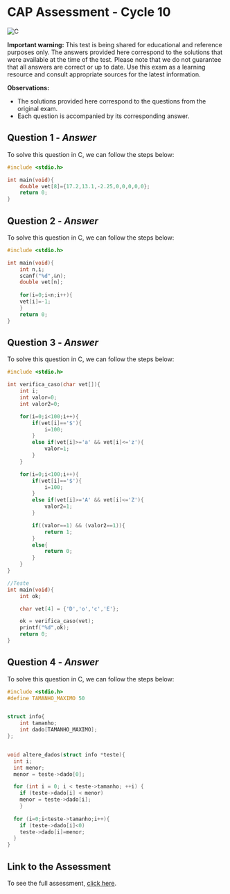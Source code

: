 # CAP Assessment - Cycle 10

![C](https://img.shields.io/badge/c-DA1F26?style=for-the-badge&logo=c&logoColor=white)

**Important warning:**
This test is being shared for educational and reference purposes only. The answers provided here correspond to the solutions that were available at the time of the test. Please note that we do not guarantee that all answers are correct or up to date. Use this exam as a learning resource and consult appropriate sources for the latest information.

**Observations:**
- The solutions provided here correspond to the questions from the original exam.
- Each question is accompanied by its corresponding answer.

## Question 1 - *Answer*

To solve this question in C, we can follow the steps below:

```c
#include <stdio.h>

int main(void){
    double vet[8]={17.2,13.1,-2.25,0,0,0,0,0};
    return 0;
}
```

## Question 2 - *Answer*

To solve this question in C, we can follow the steps below:

```c
#include <stdio.h>

int main(void){
    int n,i;
    scanf("%d",&n);
    double vet[n];
    
    for(i=0;i<n;i++){
    vet[i]=-1;   
    }
    return 0;
}
```

## Question 3 - *Answer*

To solve this question in C, we can follow the steps below:

```c
#include <stdio.h>

int verifica_caso(char vet[]){
    int i;
    int valor=0;
    int valor2=0;

    for(i=0;i<100;i++){
        if(vet[i]=='$'){
            i=100;
        }
        else if(vet[i]>='a' && vet[i]<='z'){
            valor=1;
        }
    }

    for(i=0;i<100;i++){
        if(vet[i]=='$'){
            i=100;
        }
        else if(vet[i]>='A' && vet[i]<='Z'){
            valor2=1;
        }

        if((valor==1) && (valor2==1)){
            return 1;
        }
        else{
            return 0;
        }
    }
}

//Teste
int main(void){
    int ok;

    char vet[4] = {'D','o','c','E'};

    ok = verifica_caso(vet);
    printf("%d",ok);
    return 0;
}
```

## Question 4 - *Answer*

To solve this question in C, we can follow the steps below:

```c
#include <stdio.h>
#define TAMANHO_MAXIMO 50


struct info{
    int tamanho;
    int dado[TAMANHO_MAXIMO];
};


void altere_dados(struct info *teste){
  int i;
  int menor;
  menor = teste->dado[0];

  for (int i = 0; i < teste->tamanho; ++i) {
    if (teste->dado[i] < menor) 
    menor = teste->dado[i];
    }
  
  for (i=0;i<teste->tamanho;i++){
    if (teste->dado[i]<0)
    teste->dado[i]=menor;
  }
}
```

## Link to the Assessment

To see the full assessment, [click here](/2020_2/CAP/Cycle10/Assessment/README.md).